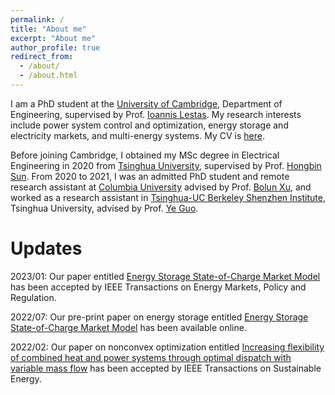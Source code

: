 ```yaml
---
permalink: /
title: "About me"
excerpt: "About me"
author_profile: true
redirect_from: 
  - /about/
  - /about.html
---
```


I am a PhD student at the [University of Cambridge](https://www.cam.ac.uk/), Department of Engineering, supervised by Prof. [Ioannis Lestas](http://www2.eng.cam.ac.uk/~icl20). My research interests include power system control and optimization, energy storage and electricity markets, and multi-energy systems. My CV is [here](https://xinqin-site.github.io/files/CV_Xin.pdf).

Before joining Cambridge, I obtained my MSc degree in Electrical Engineering in 2020 from [Tsinghua University](https://www.tsinghua.edu.cn/en/), supervised by Prof. [Hongbin Sun](https://www.eea.tsinghua.edu.cn/en/faculties/shb.htm). From 2020 to 2021, I was an admitted PhD student and remote research assistant at [Columbia University](https://www.columbia.edu/) advised by Prof. [Bolun Xu](https://bolunxu.github.io/), and worked as a research assistant in [Tsinghua-UC Berkeley Shenzhen Institute](https://www.tbsi.edu.cn/english/main.htm), Tsinghua University, advised by Prof. [Ye Guo](https://www.tbsi.edu.cn/english/2021/1011/c4138a29939/page.htm). 

 

Updates
======
2023/01: Our paper entitled [Energy Storage State-of-Charge Market Model](https://arxiv.org/pdf/2207.07221.pdf) has been accepted by IEEE Transactions on Energy Markets, Policy and Regulation.

2022/07: Our pre-print paper on energy storage entitled [Energy Storage State-of-Charge Market Model](https://arxiv.org/pdf/2207.07221.pdf) has been available online. 

2022/02: Our paper on nonconvex optimization entitled [Increasing flexibility of combined heat and power systems through optimal dispatch with variable mass flow](https://ieeexplore.ieee.org/abstract/document/9677907) has been accepted by IEEE Transactions on Sustainable Energy.



<!-- <a href="https://info.flagcounter.com/qrVf"><img src="https://s01.flagcounter.com/count2/qrVf/bg_FFFFFF/txt_000000/border_CCCCCC/columns_2/maxflags_10/viewers_0/labels_1/pageviews_0/flags_0/percent_0/" alt="Flag Counter" border="0"></a> -->
